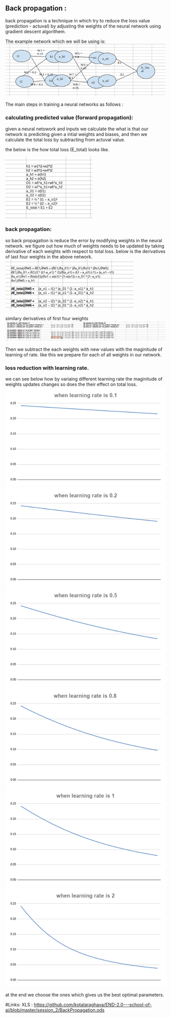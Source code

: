 ## Back propagation : 
back propagation is a technique in which try to reduce the loss value (prediction - actuval) by adjusting the weights of the neural network using gradient descent algorithem.

The example network which we will be using is:
![image](https://github.com/kotalaraghava/END-2.0---school-of-ai/blob/master/session_2/network.png)

The main steps in training a neural networks as follows : 
### calculating predicted value (forward propagation):
given a neural netowork and inputs we calculate the what is that our network is predicting given a intial weights and biases, and then we calculate the total loss by subtracting from actuval value.

the below is the how total loss (E_total) looks like.

![image](https://github.com/kotalaraghava/END-2.0---school-of-ai/blob/master/session_2/forward_propagation.png)

### back propagation:
so back propagation is reduce the error by modifying weights in the neural network.
we figure out how much of weights needs to be updated by taking derivative of each weights with respect to total loss.
below is the derivatives of last four weights in the above network.
![image](https://github.com/kotalaraghava/END-2.0---school-of-ai/blob/master/session_2/last_4_weights.png)

similary derivatives of first four weights
![image](https://github.com/kotalaraghava/END-2.0---school-of-ai/blob/master/session_2/first4weights.png)

Then we subtract the each weights with new values with the maginitude of learning of rate.
like this we prepare for each of all weights in our network.

### loss reduction with learning rate.

we can see below how by variaing different learning rate the maginitude of weights updates changes so does the their effect on total loss.
![image](https://github.com/kotalaraghava/END-2.0---school-of-ai/blob/master/session_2/when%20learning%20rate%20is%200.1.png)
![image](https://github.com/kotalaraghava/END-2.0---school-of-ai/blob/master/session_2/when%20learning%20rate%20is%200.2.png)
![image](https://github.com/kotalaraghava/END-2.0---school-of-ai/blob/master/session_2/when%20learning%20rate%20is%200.5.png)
![image](https://github.com/kotalaraghava/END-2.0---school-of-ai/blob/master/session_2/when%20learning%20rate%20is%200.8.png)
![image](https://github.com/kotalaraghava/END-2.0---school-of-ai/blob/master/session_2/when%20learning%20rate%20is%201.png)
![image](https://github.com/kotalaraghava/END-2.0---school-of-ai/blob/master/session_2/when%20learning%20rate%20is%202.png)



at the end we choose the ones which gives us the best optimal parameters.

#Links:
XLS : https://github.com/kotalaraghava/END-2.0---school-of-ai/blob/master/session_2/BackPropagation.ods

